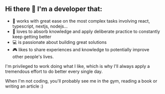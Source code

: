 ## Hi there 👋 I'm a developer that:

- 🦾 works with great ease on the most complex tasks involving react, typescript, nextjs, nodejs...
- 📖 loves to absorb knowledge and apply deliberate practice to constantly keep getting better
- 💻 is passionate about building great solutions 
- 🎮 likes to share experiences and knowledge to potentially improve other people's lives.


I'm privileged to work doing what I like, which is why I'll always apply a tremendous effort to do better every single day. 

When I'm not coding, you'll probably see me in the gym, reading a book or writing an article :)
